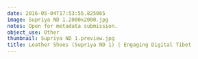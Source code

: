 ```yaml
---
date: 2016-05-04T17:53:55.825065
image: Supriya ND 1.2000x2000.jpg
notes: Open for metadata submission.
object_use: Other
thumbnail: Supriya ND 1.preview.jpg
title: Leather Shoes (Supriya ND 1) | Engaging Digital Tibet
---
```


